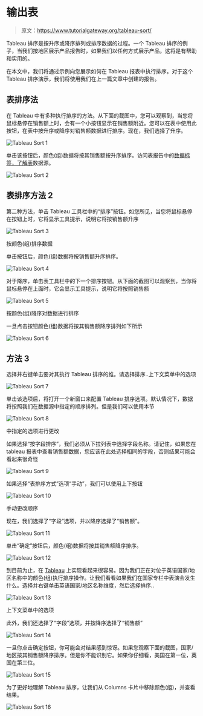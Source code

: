 # 输出表

> 原文：<https://www.tutorialgateway.org/tableau-sort/>

Tableau 排序是按升序或降序排列或排序数据的过程。一个 Tableau 排序的例子，当我们按地区展示产品报告时，如果我们以任何方式展示产品，这将是有帮助和实用的。

在本文中，我们将通过示例向您展示如何在 Tableau 报表中执行排序。对于这个 Tableau 排序演示，我们将使用我们在上一篇文章中创建的报告。

## 表排序法

在 Tableau 中有多种执行排序的方法。从下面的截图中，您可以观察到，当您将鼠标悬停在销售额上时，会有一个小按钮显示在销售额附近。您可以在表中使用此按钮，在表中按升序或降序对销售额数据进行排序。现在，我们选择了升序。

![Tableau Sort 1](img/438b5551aab523ab852359d9593c647e.png)

单击该按钮后，颜色(组)数据将按其销售额按升序排序。访问表报告中的[数据标签，了解](https://www.tutorialgateway.org/data-labels-in-tableau-reports/)[表](https://www.tutorialgateway.org/tableau/)数据源。

![Tableau Sort 2](img/8f6d5065253f0d0a14e4248f05cc168f.png)

## 表排序方法 2

第二种方法，单击 Tableau 工具栏中的“排序”按钮。如您所见，当您将鼠标悬停在按钮上时，它将显示工具提示，说明它将按销售额升序

![Tableau Sort 3](img/a0a639ee62ab5e2c7b6270be2c8f07a6.png)

按颜色(组)排序数据

单击按钮后，颜色(组)数据将按销售额升序排序。

![Tableau Sort 4](img/17571c3200c7e42c86a32d6d1d07928d.png)

对于降序，单击表工具栏中的下一个排序按钮。从下面的截图可以观察到，当你将鼠标悬停在上面时，它会显示工具提示，说明它将按照销售额

![Tableau Sort 5](img/8255a6b7301fe1f6c4483af4d9256ea8.png)

按颜色(组)降序对数据进行排序

一旦点击按钮颜色(组)数据将按其销售额降序排列如下所示

![Tableau Sort 6](img/b33f6c82fb923ae65b8fc72de7629757.png)

## 方法 3

选择并右键单击要对其执行 Tableau 排序的维。请选择排序..上下文菜单中的选项

![Tableau Sort 7](img/e618852651a6e8cae5dc4a2b5b976b4f.png)

单击该选项后，将打开一个新窗口来配置 Tableau 排序选项。默认情况下，数据将按照我们在数据源中指定的顺序排列。但是我们可以使用本节

![Tableau Sort 8](img/38b03d6201b94feaab0920ba24caa7dc.png)

中指定的选项进行更改

如果选择“按字段排序”，我们必须从下拉列表中选择字段名称。请记住，如果您在 tableau 报表中查看销售额数据，您应该在此处选择相同的字段，否则结果可能会看起来很奇怪

![Tableau Sort 9](img/c2fcfd848e35767677b42bd3bc3a62e1.png)

如果选择“表排序方式”选项“手动”，我们可以使用上下按钮

![Tableau Sort 10](img/e129aa8cc1ab97e9c253b5b9f5241928.png)

手动更改顺序

现在，我们选择了“字段”选项，并以降序选择了“销售额”。

![Tableau Sort 11](img/ddab160e606be9be30553b256994aa70.png)

单击“确定”按钮后，颜色(组)数据将按其销售额降序排序。

![Tableau Sort 12](img/98179988b83b95f4122eedd386b25bb4.png)

到目前为止，在 [Tableau](https://www.tutorialgateway.org/tableau/) 上实现看起来很容易。因为我们正在对位于英语国家/地区名称中的颜色(组)执行排序操作。让我们看看如果我们在国家专栏中表演会发生什么。选择并右键单击英语国家/地区名称维度，然后选择排序..

![Tableau Sort 13](img/b75d5323e48e46361bf086b877342667.png)

上下文菜单中的选项

此外，我们还选择了“字段”选项，并按降序选择了“销售额”

![Tableau Sort 14](img/cd45e1b987305116a83ad46b78c7bc34.png)

一旦你点击确定按钮，你可能会对结果感到惊讶。如果您观察下面的截图，国家/地区按其销售额降序排序。但是你不能识别它。如果你仔细看，美国在第一位，英国在第三位。

![Tableau Sort 15](img/2937bbbb1c22e0b479abc048dd5f3179.png)

为了更好地理解 Tableau 排序，让我们从 Columns 卡片中移除颜色(组)，并查看结果。

![Tableau Sort 16](img/b2a7660885778a21845774d0faf6a242.png)